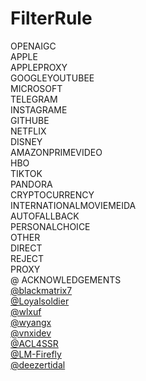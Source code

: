 # FilterRule
OPENAIGC<br>
APPLE<br>
APPLEPROXY<br>
GOOGLEYOUTUBEE<br>
MICROSOFT<br>
TELEGRAM<br>
INSTAGRAME<br>
GITHUBE<br>
NETFLIX<br>
DISNEY<br>
AMAZONPRIMEVIDEO<br>
HBO<br>
TIKTOK<br>
PANDORA<br>
CRYPTOCURRENCY<br>
INTERNATIONALMOVIEMEIDA<br>
AUTOFALLBACK<br>
PERSONALCHOICE<br>
OTHER<br>
DIRECT<br>
REJECT<br>
PROXY<br>
@ ACKNOWLEDGEMENTS<br>
[@blackmatrix7](https://github.com/blackmatrix7/ios_rule_script/tree/master/rule/Shadowrocket) <br>
[@Loyalsoldier](https://github.com/Loyalsoldier/clash-rules)<br>
[@wlxuf](https://github.com/wlxuf/Shadowrocket)<br>
[@wyangx](https://github.com/wyangx/Rules/blob/main/shadowrocket.conf)<br>
[@vnxidev](https://github.com/vnxidev/sfw)<br>
[@ACL4SSR](https://github.com/ACL4SSR/ACL4SSR/blob/master/Clash)<br>
[@LM-Firefly](https://github.com/LM-Firefly/Rules)<br>
[@deezertidal](https://github.com/deezertidal/shadowrocket-rules)
